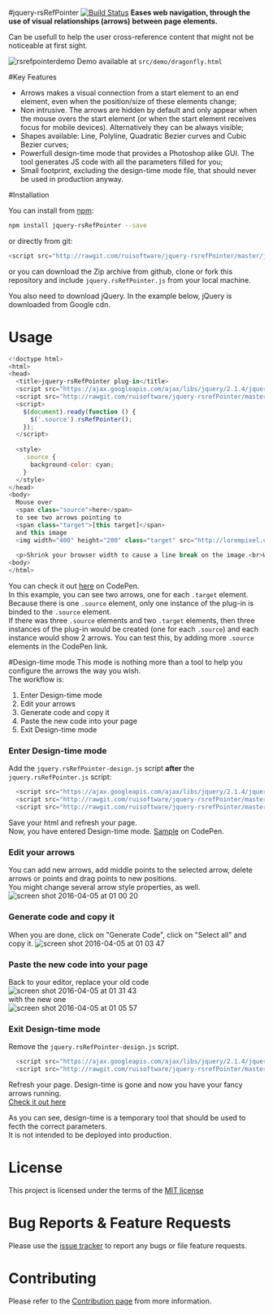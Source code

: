#jquery-rsRefPointer [![Build Status](https://travis-ci.org/ruisoftware/jquery-rsRefPointer.svg?branch=master)](https://travis-ci.org/ruisoftware/jquery-rsRefPointer)
**Eases web navigation, through the use of visual relationships (arrows) between page elements.**

Can be usefull to help the user cross-reference content that might not be noticeable at first sight.

![rsrefpointerdemo](https://cloud.githubusercontent.com/assets/428736/14316951/842a4b5a-fc0e-11e5-8080-7d55c3efdf16.gif)
Demo available at `src/demo/dragonfly.html`

#Key Features
 - Arrows makes a visual connection from a start element to an end element, even when the position/size of these elements change;
 - Non intrusive. The arrows are hidden by default and only appear when the mouse overs the start element (or when the start element receives focus for mobile devices). Alternatively they can be always visible;
 - Shapes available: Line, Polyline, Quadratic Bezier curves and Cubic Bezier curves;
 - Powerfull design-time mode that provides a Photoshop alike GUI. The tool generates JS code with all the parameters filled for you;
 - Small footprint, excluding the design-time mode file, that should never be used in production anyway.

#Installation

You can install from [npm](https://www.npmjs.com/):
````bash
npm install jquery-rsRefPointer --save
````
or directly from git:
````javascript
<script src="http://rawgit.com/ruisoftware/jquery-rsrefPointer/master/jquery.rsRefPointer.js"></script>
````
or you can download the Zip archive from github, clone or fork this repository and include `jquery.rsRefPointer.js` from your local machine.

You also need to download jQuery. In the example below, jQuery is downloaded from Google cdn.

# Usage
````javascript
<!doctype html>
<html>
<head>
  <title>jquery-rsRefPointer plug-in</title>
  <script src="https://ajax.googleapis.com/ajax/libs/jquery/2.1.4/jquery.min.js"></script>
  <script src="http://rawgit.com/ruisoftware/jquery-rsrefPointer/master/jquery.rsRefPointer.js"></script>
  <script>
    $(document).ready(function () {
      $('.source').rsRefPointer();
    });
  </script>
  
  <style>
    .source {
      background-color: cyan;
    }
  </style>
</head>
<body>
  Mouse over
  <span class="source">here</span>
  to see two arrows pointing to
  <span class="target">[this target]</span>
  and this image
  <img width="400" height="200" class="target" src="http://lorempixel.com/400/200/sports">
    
  <p>Shrink your browser width to cause a line break on the image.<br>Watch how the arrow follows the target new location.</p>
<body>
</html>
`````
You can check it out [here](http://codepen.io/ruisoftware/pen/qZVadX "on CodePen") on CodePen.<br>
In this example, you can see two arrows, one for each `.target` element. Because there is one `.source` element, only one instance of the plug-in is binded to the `.source` element.<br>
If there was three `.source` elements and two `.target` elements, then three instances of the plug-in would be created (one for each `.source`) and each instance would show 2 arrows. You can test this, by adding more `.source` elements in the CodePen link.

#Design-time mode
This mode is nothing more than a tool to help you configure the arrows the way you wish.<br>
The workflow is:
 1. Enter Design-time mode
 2. Edit your arrows
 3. Generate code and copy it
 4. Paste the new code into your page
 5. Exit Design-time mode

### Enter Design-time mode
Add the `jquery.rsRefPointer-design.js` script **after** the `jquery.rsRefPointer.js` script:
````javascript
  <script src="https://ajax.googleapis.com/ajax/libs/jquery/2.1.4/jquery.min.js"></script>
  <script src="http://rawgit.com/ruisoftware/jquery-rsrefPointer/master/jquery.rsRefPointer.js"></script>
  <script src="http://rawgit.com/ruisoftware/jquery-rsrefPointer/master/jquery.rsRefPointer-design.js"></script>
````
Save your html and refresh your page.<br>
Now, you have entered Design-time mode. [Sample](http://codepen.io/ruisoftware/pen/wGPzjw "on CodePen") on CodePen.

### Edit your arrows
You can add new arrows, add middle points to the selected arrow, delete arrows or points and drag points to new positions.<br>
You might change several arrow style properties, as well.<br>
![screen shot 2016-04-05 at 01 00 20](https://cloud.githubusercontent.com/assets/428736/14265099/dafed496-fac9-11e5-846b-3e8c7182c46e.png)

### Generate code and copy it
When you are done, click on "Generate Code", click on "Select all" and copy it.
![screen shot 2016-04-05 at 01 03 47](https://cloud.githubusercontent.com/assets/428736/14265470/4bf964cc-faca-11e5-81b2-6d4201d7cb6d.png)

### Paste the new code into your page
Back to your editor, replace your old code<br>
![screen shot 2016-04-05 at 01 31 43](https://cloud.githubusercontent.com/assets/428736/14266063/45cd56d6-face-11e5-82c7-04424ab77116.png)
<br>with the new one<br>
![screen shot 2016-04-05 at 01 05 57](https://cloud.githubusercontent.com/assets/428736/14265527/a2520cca-faca-11e5-97c5-a73e640159a0.png)

### Exit Design-time mode
Remove the `jquery.rsRefPointer-design.js` script.
````javascript
  <script src="https://ajax.googleapis.com/ajax/libs/jquery/2.1.4/jquery.min.js"></script>
  <script src="http://rawgit.com/ruisoftware/jquery-rsrefPointer/master/jquery.rsRefPointer.js"></script>
````
Refresh your page. Design-time is gone and now you have your fancy arrows running.<br>[Check it out here](http://codepen.io/ruisoftware/pen/mPqORy "on CodePen")

As you can see, design-time is a temporary tool that should be used to fecth the correct parameters.<br>
It is not intended to be deployed into production.

# License
This project is licensed under the terms of the [MIT license](https://opensource.org/licenses/mit-license.php)

# Bug Reports & Feature Requests
Please use the [issue tracker](https://github.com/ruisoftware/jquery-rsRefPointer/issues) to report any bugs or file feature requests.

# Contributing
Please refer to the [Contribution page](https://github.com/ruisoftware/jquery-rsRefPointer/blob/master/CONTRIBUTING.md) from more information.

